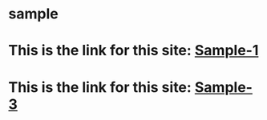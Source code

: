 # sample
# This is the link for this site: <a href="https://ronaksadh989.github.io/sample/sample-1/" >Sample-1</a>
# This is the link for this site: <a href="https://ronaksadh989.github.io/sample/sample-3/" >Sample-3</a>

